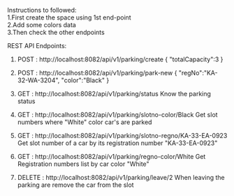 
Instructions to followed:<br>
   1.First create the space using 1st end-point<br>
   2.Add some colors data<br>
   3.Then check the other endpoints<br>

REST API Endpoints:

1. POST : http://localhost:8082/api/v1/parking/create
   {
    "totalCapacity":3
   }

2. POST : http://localhost:8082/api/v1/parking/park-new
   {
    "regNo":"KA-32-WA-3204",
    "color":"Black"
   }
   <br>
3. GET : http://localhost:8082/api/v1/parking/status
   Know the parking status
   <br>  
4. GET : http://localhost:8082/api/v1/parking/slotno-color/Black
   Get slot numbers where "White" color car's are parked
   <br>
5. GET : http://localhost:8082/api/v1/parking/slotno-regno/KA-33-EA-0923
   Get slot number of a car by its registration number "KA-33-EA-0923"<br>
  
6. GET : http://localhost:8082/api/v1/parking/regno-color/White
   Get Registration numbers list by car color "White"<br>
  
7. DELETE : http://localhost:8082/api/v1/parking/leave/2
   When leaving the parking are remove the car from the slot<br>


